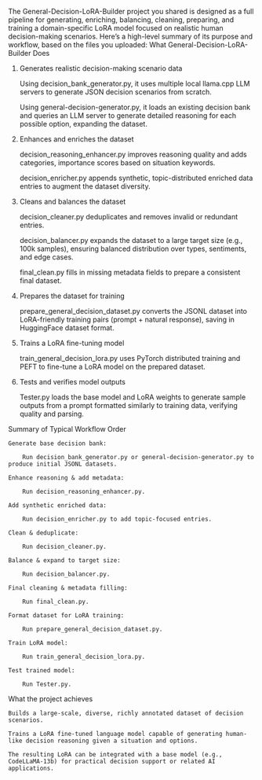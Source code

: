 The General-Decision-LoRA-Builder project you shared is designed as a full pipeline for generating, enriching, balancing, cleaning, preparing, and training a domain-specific LoRA model focused on realistic human decision-making scenarios. Here’s a high-level summary of its purpose and workflow, based on the files you uploaded:
What General-Decision-LoRA-Builder Does
1. Generates realistic decision-making scenario data

    Using decision_bank_generator.py, it uses multiple local llama.cpp LLM servers to generate JSON decision scenarios from scratch.

    Using general-decision-generator.py, it loads an existing decision bank and queries an LLM server to generate detailed reasoning for each possible option, expanding the dataset.

2. Enhances and enriches the dataset

    decision_reasoning_enhancer.py improves reasoning quality and adds categories, importance scores based on situation keywords.

    decision_enricher.py appends synthetic, topic-distributed enriched data entries to augment the dataset diversity.

3. Cleans and balances the dataset

    decision_cleaner.py deduplicates and removes invalid or redundant entries.

    decision_balancer.py expands the dataset to a large target size (e.g., 100k samples), ensuring balanced distribution over types, sentiments, and edge cases.

    final_clean.py fills in missing metadata fields to prepare a consistent final dataset.

4. Prepares the dataset for training

    prepare_general_decision_dataset.py converts the JSONL dataset into LoRA-friendly training pairs (prompt + natural response), saving in HuggingFace dataset format.

5. Trains a LoRA fine-tuning model

    train_general_decision_lora.py uses PyTorch distributed training and PEFT to fine-tune a LoRA model on the prepared dataset.

6. Tests and verifies model outputs

    Tester.py loads the base model and LoRA weights to generate sample outputs from a prompt formatted similarly to training data, verifying quality and parsing.

Summary of Typical Workflow Order

    Generate base decision bank:

        Run decision_bank_generator.py or general-decision-generator.py to produce initial JSONL datasets.

    Enhance reasoning & add metadata:

        Run decision_reasoning_enhancer.py.

    Add synthetic enriched data:

        Run decision_enricher.py to add topic-focused entries.

    Clean & deduplicate:

        Run decision_cleaner.py.

    Balance & expand to target size:

        Run decision_balancer.py.

    Final cleaning & metadata filling:

        Run final_clean.py.

    Format dataset for LoRA training:

        Run prepare_general_decision_dataset.py.

    Train LoRA model:

        Run train_general_decision_lora.py.

    Test trained model:

        Run Tester.py.

What the project achieves

    Builds a large-scale, diverse, richly annotated dataset of decision scenarios.

    Trains a LoRA fine-tuned language model capable of generating human-like decision reasoning given a situation and options.

    The resulting LoRA can be integrated with a base model (e.g., CodeLLaMA-13b) for practical decision support or related AI applications.
